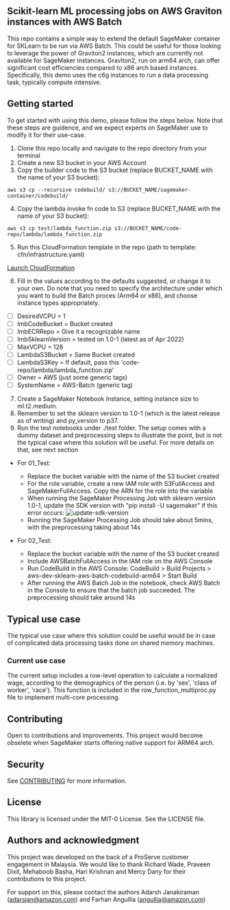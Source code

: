 ## Scikit-learn ML processing jobs on AWS Graviton instances with AWS Batch

This repo contains a simple way to extend the default SageMaker container for SKLearn to be run via AWS Batch. This could be useful for those looking to leverage the power of Graviton2 instances, which are currently not available for SageMaker instances. Graviton2, run on arm64 arch, can offer significant cost efficiencies compared to x86 arch based instances. Specifically, this demo uses the c6g instances to run a data processing task, typically compute intensive. 

## Getting started

To get started with using this demo, please follow the steps below. Note that these steps are guidence, and we expect experts on SageMaker use to modify it for their use-case.

1. Clone this repo locally and navigate to the repo directory from your terminal
2. Create a new S3 bucket in your AWS Account
3. Copy the builder code to the S3 bucket (replace BUCKET_NAME with the name of your S3 bucket):
```shell
aws s3 cp --recursive codebuild/ s3://BUCKET_NAME/sagemaker-container/codebuild/
```

4. Copy the lambda invoke fn code to S3 (replace BUCKET_NAME with the name of your S3 bucket):
```shell
aws s3 cp test/lambda_function.zip s3://BUCKET_NAME/code-repo/lambda/lambda_function.zip
```
5. Run this CloudFormation template in the repo (path to template: cfn/infrastructure.yaml)

[Launch CloudFormation](https://console.aws.amazon.com/cloudformation/home?region=ap-southeast-1#/stacks/new?stackName=codebuild-sklearn-aws-batch&templateURL=https://github.com/aws-samples/aws-sagemaker-to-batch-processing/blob/main/cfn/infrastructure.yaml)

6. Fill in the values according to the defaults suggested, or change it to your own. Do note that you need to specify the architecture under which you want to build the Batch proces (Arm64 or x86), and choose instance types appropriately.
- [ ] DesiredVCPU = 1
- [ ] ImbCodeBucket = Bucket created
- [ ] ImbECRRepo = Give it a recognizable name
- [ ] ImbSklearnVersion = tested on 1.0-1 (latest as of Apr 2022)
- [ ] MaxVCPU = 128
- [ ] LambdaS3Bucket = Same Bucket created
- [ ] LambdaS3Key = If default, pass this 'code-repo/lambda/lambda_function.zip'
- [ ] Owner = AWS (just some generic tags)
- [ ] SystemName = AWS-Batch (generic tag)

7. Create a SageMaker Notebook Instance, setting instance size to ml.t2.medium.
8. Remember to set the sklearn version to 1.0-1 (which is the latest release as of writing) and py_version to p37.
9. Run the test notebooks under ./test folder. The setup comes with a dummy dataset and preprocessing steps to illustrate the point, but is not the typical case where this solution will be useful. For more details on that, see next section
- For 01_Test:
    - Replace the bucket variable with the name of the S3 bucket created
    - For the role variable, create a new IAM role with S3FullAccess and SageMakerFullAccess. Copy the ARN for the role into the variable
    - When running the SageMaker Processing Job with sklearn version 1.0-1, update the SDK version with "pip install -U sagemaker" if this error occurs: ![update-sdk-version](./docs/screenshots/update-sdk-version.png)
    - Running the SageMaker Processing Job should take about 5mins, with the preprocessing taking about 14s

- For 02_Test:
    - Replace the bucket variable with the name of the S3 bucket created
    - Include AWSBatchFullAccess in the IAM role on the AWS Console
    - Run CodeBuild in the AWS Console: CodeBuild > Build Projects > aws-dev-sklearn-aws-batch-codebuild-arm64 > Start Build
    - After running the AWS Batch Job in the notebook, check AWS Batch in the Console to ensure that the batch job succeeded. The preprocessing should take around 14s


## Typical use case
The typical use case where this solution could be useful would be in case of complicated data processing tasks done on shared memory machines.

### Current use case
The current setup includes a row-level operation to calculate a normalized wage, according to the demographics of the person (i.e. by 'sex', 'class of worker', 'race'). This function is included in the row_function_multiproc.py file to implement multi-core processing.

## Contributing
Open to contributions and improvements. This project would become obselete when SageMaker starts offering native support for ARM64 arch.

## Security

See [CONTRIBUTING](CONTRIBUTING.md#security-issue-notifications) for more information.

## License

This library is licensed under the MIT-0 License. See the LICENSE file.

## Authors and acknowledgment

This project was developed on the back of a ProServe customer engagement in Malaysia. We would like to thank Richard Wade, Praveen Dixit, Mehaboob Basha, Hari Krishnan and Mercy Dany for their contributions to this project.

For support on this, please contact the authors Adarsh Janakiraman (adarsjan@amazon.com) and Farhan Angullia (angullia@amazon.com)